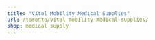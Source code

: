 ```yaml
---
title: "Vital Mobility Medical Supplies"
url: /toronto/vital-mobility-medical-supplies/
shop: medical supply
---
```

